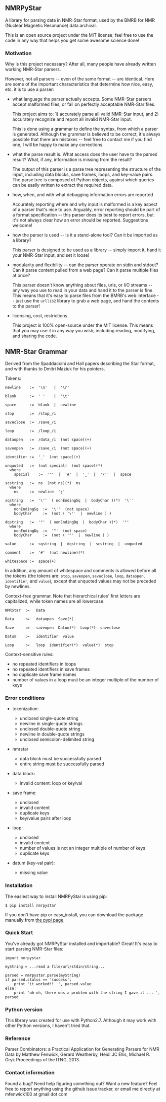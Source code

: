 ## NMRPyStar ##

A library for parsing data in NMR-Star format, used
by the BMRB for NMR (Nuclear Magnetic Resonance) data
archival.

This is an open source project under the MIT license; 
feel free to use the code in any way that helps you get
some awesome science done!
 


### Motivation ###

Why is this project necessary?  After all, many people have already written
working NMR-Star parsers.

However, not all parsers -- even of the same format -- are identical.  Here
are some of the important characteristics that determine how nice, easy, etc.
it is to use a parser:

 - what language the parser actually accepts.  Some NMR-Star parsers accept
   malformed files, or fail on perfectly acceptable NMR-Star files.  
   
   This project aims to: 1) accurately parse all valid NMR-Star input, 
   and 2) accurately recognize and report all invalid NMR-Star input.
   
   This is done using a grammar to define the syntax, from which a parser is
   generated.  Although the grammar is believed to be correct, it's always
   possible that there are mistakes -- feel free to contact me if you find one, 
   I will be happy to make any corrections.

 - what the parse result is.  What access does the user have to the parsed result?
   What, if any, information is missing from the result?
   
   The output of this parser is a parse tree representing the structure of the
   input, including data blocks, save frames, loops, and key-value pairs.  The
   parse tree is composed of Python objects, against which queries can be easily
   written to extract the required data.

 - how, when, and with what debugging information errors are reported
 
   Accurately reporting where and why input is malformed is a key aspect of a
   parser that's nice to use.  Arguably, error reporting should be part of a 
   format specification -- this parser does its best to report errors, but it's
   not always clear how an error should be reported.  Suggestions welcome!

 - how the parser is used -- is it a stand-alone tool?  Can it be imported
   as a library?
   
   This parser is designed to be used as a library -- simply import it, hand it
   your NMR-Star input, and set it loose!
 
 - modularity and flexibility -- can the parser operate on stdin and stdout? Can
   it parse content pulled from a web page?  Can it parse multiple files at once?
   
   This parser doesn't know anything about files, urls, or I/O streams -- any
   way you use to read in your data and hand it to the parser is fine.  This means
   that it's easy to parse files from the BMRB's web interface -- just use the
   `urllib2` library to grab a web page, and hand the contents to the parser!
   
 - licensing, cost, restrictions.
 
   This project is 100% open-source under the MIT license.  This means that you
   may use it in any way you wish, including reading, modifying, and sharing
   the code.



## NMR-Star Grammar ##

Derived from the Spaddaccini and Hall papers describing the Star format, 
and with thanks to Dmitri Maziuk for his pointers.

Tokens:

    newline    :=  '\n'   |  '\r'

    blank      :=  ' '    |  '\t'

    space      :=  blank  |  newline

    stop       :=  /stop_/i

    saveclose  :=  /save_/i

    loop       :=  /loop_/i

    dataopen   :=  /data_/i  (not space)(+)

    saveopen   :=  /save_/i  (not space)(+)
    
    identifier :=  '_'  (not space)(+)

    unquoted   :=  (not special)  (not space)(*)
      where
        special    :=  '"'  |  '#'  |  '_'  |  '\''  |  space

    scstring   :=  ns  (not ns)(*)  ns
      where
        ns     :=  newline  ';'

    sqstring   :=  '\''  ( nonEndingSq  |  bodyChar )(*)  '\''
      where
        nonEndingSq  :=  '\''  (not space)
        bodyChar     :=  (not ( '\''  |  newline ) )

    dqstring   :=  '"'  ( nonEndingDq  |  bodyChar )(*)  '"'
      where
        nonEndingDq  :=  '"'  (not space)
        bodyChar     :=  (not ( '"'  |  newline ) )

    value      :=  sqstring  |  dqstring  |  scstring  |  unquoted

    comment    :=  '#'  (not newline)(*)

    whitespace :=  space(+)

In addition, any amount of whitespace and comments is allowed before
all the tokens (the tokens are: `stop`, `saveopen`, `saveclose`,
`loop`, `dataopen`, `identifier`, and `value`), except that unquoted
values may not be preceded by newlines.

Context-free grammar.  Note that hierarchical rules' first letters 
are capitalized, while token names are all lowercase:

    NMRStar  :=   Data 
        
    Data     :=   dataopen  Save(*)
        
    Save     :=   saveopen  Datum(*)  Loop(*)  saveclose
        
    Datum    :=   identifier  value
        
    Loop     :=   loop  identifier(*)  value(*)  stop


Context-sensitive rules:

 - no repeated identifiers in loops
 - no repeated identifiers in save frames
 - no duplicate save frame names
 - number of values in a loop must be an integer multiple
   of the number of keys



### Error conditions ###

 - tokenization:
   - unclosed single-quote string
   - newline in single-quote strings
   - unclosed double-quote string
   - newline in double-quote strings
   - unclosed semicolon-delimited string
 
 - nmrstar 
   - data block must be successfully parsed
   - entire string must be successfully parsed
 
 - data block:
   - invalid content:  loop or key/val

 - save frame:
   - unclosed
   - invalid content
   - duplicate keys
   - key/value pairs after loop
 
 - loop:
   - unclosed
   - invalid content
   - number of values is not an integer multiple of number of keys
   - duplicate keys
 
 - datum (key-val pair):
   - missing value



### Installation ###

The easiest way to install NMRPyStar is using pip:

    $ pip install nmrpystar

If you don't have pip or easy_install, you can download the package
manually from [the pypi page](https://pypi.python.org/pypi/NMRPyStar).


### Quick Start ###

You've already got NMRPyStar installed and importable?  Great!
It's easy to start parsing NMR-Star files:

    import nmrpystar
    
    myString = ...read a file/url/stdin/string...
    
    parsed = nmrpystar.parse(myString)
    if parsed.status == 'success':
        print 'it worked!!  ', parsed.value
    else:
        print 'uh-oh, there was a problem with the string I gave it ... ', parsed


### Python version ###

This library was created for use with Python2.7.  Although it may work
with other Python versions, I haven't tried that.


### Reference ###

Parser Combinators: a Practical Application for Generating Parsers for NMR Data 
 by Matthew Fenwick, Gerard Weatherby, Heidi JC Ellis, Michael R. Gryk
 Proceedings of the ITNG, 2013.

 

### Contact information ###

Found a bug?  Need help figuring something out?  Want a new feature?  Feel free
to report anything using the github issue tracker, or email me directly at
mfenwick100 at gmail dot com
